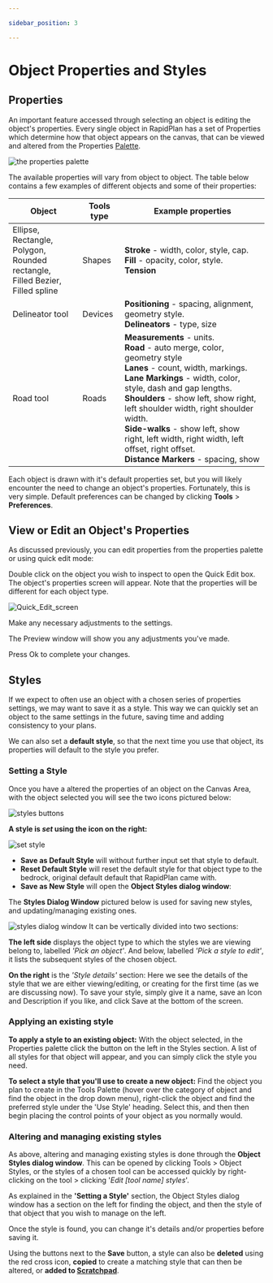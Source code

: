 ```yaml
---

sidebar_position: 3

---
```

# Object Properties and Styles

## Properties

An important feature accessed through selecting an object is editing the object's properties. Every single object in RapidPlan has a set of Properties which determine how that object appears on the canvas, that can be viewed and altered from the Properties [Palette](/docs/rapidplan/the-rapidplan-screen/your-workspace.md).

![the properties palette](./assets/The-Properties-Palette.png)

The available properties will vary from object to object. The table below contains a few examples of different objects and some of their properties:

|Object                                                                            | Tools type |Example properties                                                                           |
|----------------------------------------------------------------------------------|------------|---------------------------------------------------------------------------------------------|
| Ellipse, Rectangle,<br /> Polygon, Rounded rectangle,<br /> Filled Bezier, Filled spline  | Shapes     | **Stroke** - width, color, style, cap.  <br />**Fill** - opacity, color, style.  <br />**Tension**|
| Delineator tool                                                                  | Devices    | **Positioning** - spacing, alignment, geometry style.  <br />**Delineators** - type, size      |
| Road tool                                                                        | Roads      | **Measurements** - units.  <br />**Road** - auto merge, color, geometry style  <br />**Lanes** - count, width, markings.  <br />**Lane Markings** - width, color, style, dash and gap lengths.  <br />**Shoulders** - show left, show right, left shoulder width, right shoulder width.  <br />**Side-walks** - show left, show right, left width, right width, left offset, right offset.  <br />**Distance Markers** - spacing, show         |

Each object is drawn with it's default properties set, but you will likely encounter the need to change an object's properties. Fortunately, this is very simple. Default preferences can be changed by clicking **Tools** > **Preferences**.

## View or Edit an Object's Properties

 As discussed previously, you can edit properties from the properties palette or using quick edit mode:

 Double click on the object you wish to inspect to open the Quick Edit box. The object's properties screen will appear. Note that the properties will be different for each object type.

 ![Quick_Edit_screen](./assets/Quick_Edit_screen.png)

Make any necessary adjustments to the settings.

The Preview window will show you any adjustments you've made.

Press Ok to complete your changes.

## Styles

If we expect to often use an object with a chosen series of properties settings, we may want to save it as a style. This way we can quickly set an object to the same settings in the future, saving time and adding consistency to your plans.

We can also set a **default style**, so that the next time you use that object, its properties will default to the style you prefer.

### Setting a Style

Once you have a altered the properties of an object on the Canvas Area, with the object selected you will see the two icons pictured below:

![styles buttons](./assets/styles-eg.jpg)

**A style is *set* using the icon on the right:**

![set style](./assets/set-style.png)

- **Save as Default Style** will without further input set that style to default.
- **Reset Default Style** will reset the default style for that object type to the bedrock, original default default that RapidPlan came with.
- **Save as New Style** will open the **Object Styles dialog window**:

The **Styles Dialog Window** pictured below is used for saving new styles, and updating/managing existing ones.

![styles dialog window](./assets/styles-dialog.png)
It can be vertically divided into two sections:

**The left side** displays the object type to which the styles we are viewing belong to, labelled *'Pick an object'*. And below, labelled *'Pick a style to edit'*, it lists the subsequent styles of the chosen object.

**On the right** is the *'Style details'* section: Here we see the details of the style that we are either viewing/editing, or creating for the first time (as we are discussing now). To save your style, simply give it a name, save an Icon and Description if you like, and click Save at the bottom of the screen.

### Applying an existing style

**To apply a style to an existing object:** With the object selected, in the Properties palette click the button on the left in the Styles section. A list of all styles for that object will appear, and you can simply click the style you need.

**To select a style that you'll use to create a new object:** Find the object you plan to create in the Tools Palette (hover over the category of object and find the object in the drop down menu), right-click the object and find the preferred style under the 'Use Style' heading. Select this, and then then begin placing the control points of your object as you normally would.

### Altering and managing existing styles

As above, altering and managing existing styles is done through the **Object Styles dialog window**. This can be opened by clicking Tools > Object Styles, or the styles of a chosen tool can be accessed quickly by right-clicking on the tool > clicking '*Edit [tool name] styles*'.

As explained in the **'Setting a Style'** section, the Object Styles dialog window has a section on the left for finding the object, and then the style of that object that you wish to manage on the left.

Once the style is found, you can change it's details and/or properties before saving it.

Using the buttons next to the **Save** button, a style can also be **deleted** using the red cross icon, **copied** to create a matching style that can then be altered, or **added to [Scratchpad](/docs/rapidplan/the-rapidplan-screen/the-scratch-pad.md)**.
